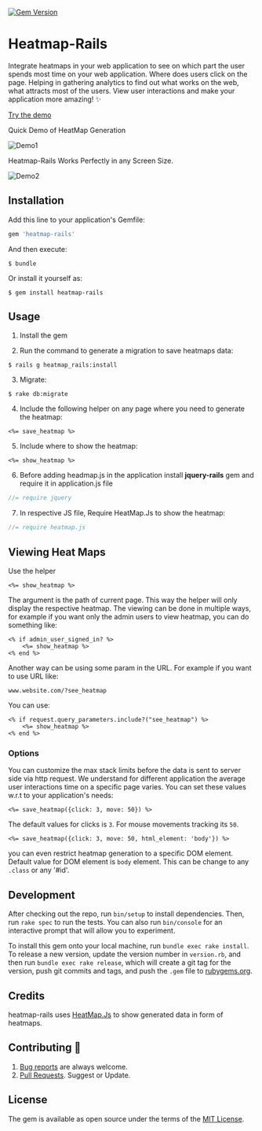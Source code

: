 [![Gem Version](https://badge.fury.io/rb/heatmap-rails.svg)](https://badge.fury.io/rb/heatmap-rails)

# Heatmap-Rails

Integrate heatmaps in your web application to see on which part the user spends most time on your web application. Where does users click on the page.
Helping in gathering analytics to find out what works on the web, what attracts most of the users.
View user interactions and make your application more amazing! :sparkles:

[Try the demo](https://heatmap-rails.herokuapp.com/)

Quick Demo of HeatMap Generation

![Demo1](https://github.com/hassanakram/heatmap-rails-demo/blob/master/heatmap__1.gif)

 Heatmap-Rails Works Perfectly in any Screen Size.
 
![Demo2](https://github.com/hassanakram/heatmap-rails-demo/blob/master/heatmap__2.gif)

## Installation

Add this line to your application's Gemfile:

```ruby
gem 'heatmap-rails'
```

And then execute:

    $ bundle

Or install it yourself as:

    $ gem install heatmap-rails

## Usage

1. Install the gem

2. Run the command to generate a migration to save heatmaps data:
```console
$ rails g heatmap_rails:install
```

3. Migrate:
```console
$ rake db:migrate
```

4. Include the following helper on any page where you need to generate the heatmap:
```erb
<%= save_heatmap %>
```

5. Include where to show the heatmap:
```erb
<%= show_heatmap %>
```
6. Before adding headmap.js in the application install **jquery-rails** gem and require it in application.js file
```js
//= require jquery
```


7. In respective JS file, Require HeatMap.Js to show the heatmap:
```js
//= require heatmap.js
```
## Viewing Heat Maps
Use the helper
```erb
<%= show_heatmap %>
```
The argument is the path of current page. This way the helper will only display the respective heatmap.
The viewing can be done in multiple ways, for example if you want only the admin users to view heatmap, you can do something like:

```erb
<% if admin_user_signed_in? %>
    <%= show_heatmap %>
<% end %>
```

Another way can be using some param in the URL. For example if you want to use URL like:

```url
www.website.com/?see_heatmap
```

You can use:

```erb
<% if request.query_parameters.include?("see_heatmap") %>
    <%= show_heatmap %>
<% end %>
```

### Options

You can customize the max stack limits before the data is sent to server side via http request. We understand for different application the average user interactions time on a specific page varies. You can set these values w.r.t to your application's needs:
```erb
<%= save_heatmap({click: 3, move: 50}) %>
```
The default values for clicks is `3`. For mouse movements tracking its `50`.

```erb
<%= save_heatmap({click: 3, move: 50, html_element: 'body'}) %>
```
you can even restrict heatmap generation to a specific DOM element. Default value for DOM element is `body` element. This can be change to any `.class` or any '#id'.  

## Development

After checking out the repo, run `bin/setup` to install dependencies. Then, run `rake spec` to run the tests. You can also run `bin/console` for an interactive prompt that will allow you to experiment.

To install this gem onto your local machine, run `bundle exec rake install`. To release a new version, update the version number in `version.rb`, and then run `bundle exec rake release`, which will create a git tag for the version, push git commits and tags, and push the `.gem` file to [rubygems.org](https://rubygems.org).

## Credits
heatmap-rails uses [HeatMap.Js](https://www.patrick-wied.at/static/heatmapjs/) to show generated data in form of heatmaps.

## Contributing :construction:

1. [Bug reports](https://github.com/Qbatch/heatmap-rails/issues) are always welcome.
2. [Pull Requests](https://github.com/Qbatch/heatmap-rails/pulls). Suggest or Update.

## License

The gem is available as open source under the terms of the [MIT License](https://opensource.org/licenses/MIT).
